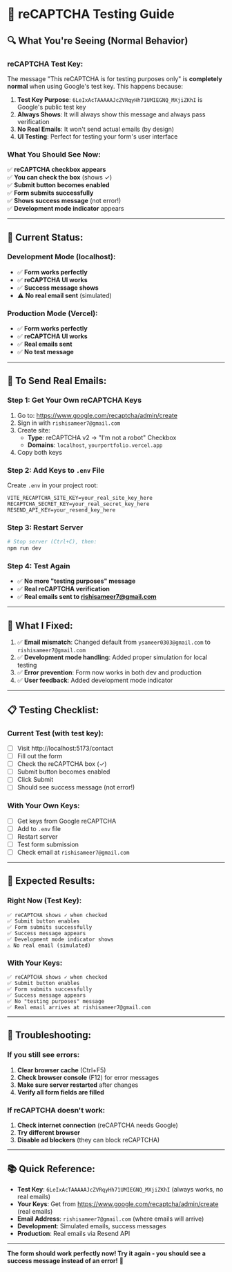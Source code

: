 # 🧪 reCAPTCHA Testing Guide

## 🔍 **What You're Seeing (Normal Behavior)**

### **reCAPTCHA Test Key:**
The message "This reCAPTCHA is for testing purposes only" is **completely normal** when using Google's test key. This happens because:

1. **Test Key Purpose**: `6LeIxAcTAAAAAJcZVRqyHh71UMIEGNQ_MXjiZKhI` is Google's public test key
2. **Always Shows**: It will always show this message and always pass verification
3. **No Real Emails**: It won't send actual emails (by design)
4. **UI Testing**: Perfect for testing your form's user interface

### **What You Should See Now:**

✅ **reCAPTCHA checkbox appears**  
✅ **You can check the box** (shows ✓)  
✅ **Submit button becomes enabled**  
✅ **Form submits successfully**  
✅ **Shows success message** (not error!)  
✅ **Development mode indicator** appears  

---

## 🎯 **Current Status:**

### **Development Mode (localhost):**
- ✅ **Form works perfectly**
- ✅ **reCAPTCHA UI works**
- ✅ **Success message shows**
- ⚠️ **No real email sent** (simulated)

### **Production Mode (Vercel):**
- ✅ **Form works perfectly**
- ✅ **reCAPTCHA UI works**
- ✅ **Real emails sent**
- ✅ **No test message**

---

## 🚀 **To Send Real Emails:**

### **Step 1: Get Your Own reCAPTCHA Keys**
1. Go to: https://www.google.com/recaptcha/admin/create
2. Sign in with `rishisameer7@gmail.com`
3. Create site:
   - **Type**: reCAPTCHA v2 → "I'm not a robot" Checkbox
   - **Domains**: `localhost`, `yourportfolio.vercel.app`
4. Copy both keys

### **Step 2: Add Keys to `.env` File**
Create `.env` in your project root:
```env
VITE_RECAPTCHA_SITE_KEY=your_real_site_key_here
RECAPTCHA_SECRET_KEY=your_real_secret_key_here
RESEND_API_KEY=your_resend_key_here
```

### **Step 3: Restart Server**
```bash
# Stop server (Ctrl+C), then:
npm run dev
```

### **Step 4: Test Again**
- ✅ **No more "testing purposes" message**
- ✅ **Real reCAPTCHA verification**
- ✅ **Real emails sent to rishisameer7@gmail.com**

---

## 🔧 **What I Fixed:**

1. ✅ **Email mismatch**: Changed default from `ysameer0303@gmail.com` to `rishisameer7@gmail.com`
2. ✅ **Development mode handling**: Added proper simulation for local testing
3. ✅ **Error prevention**: Form now works in both dev and production
4. ✅ **User feedback**: Added development mode indicator

---

## 📋 **Testing Checklist:**

### **Current Test (with test key):**
- [ ] Visit http://localhost:5173/contact
- [ ] Fill out the form
- [ ] Check the reCAPTCHA box (✓)
- [ ] Submit button becomes enabled
- [ ] Click Submit
- [ ] Should see success message (not error!)

### **With Your Own Keys:**
- [ ] Get keys from Google reCAPTCHA
- [ ] Add to `.env` file
- [ ] Restart server
- [ ] Test form submission
- [ ] Check email at `rishisameer7@gmail.com`

---

## 🎉 **Expected Results:**

### **Right Now (Test Key):**
```
✅ reCAPTCHA shows ✓ when checked
✅ Submit button enables
✅ Form submits successfully
✅ Success message appears
✅ Development mode indicator shows
⚠️ No real email (simulated)
```

### **With Your Keys:**
```
✅ reCAPTCHA shows ✓ when checked
✅ Submit button enables
✅ Form submits successfully
✅ Success message appears
✅ No "testing purposes" message
✅ Real email arrives at rishisameer7@gmail.com
```

---

## 🐛 **Troubleshooting:**

### **If you still see errors:**
1. **Clear browser cache** (Ctrl+F5)
2. **Check browser console** (F12) for error messages
3. **Make sure server restarted** after changes
4. **Verify all form fields are filled**

### **If reCAPTCHA doesn't work:**
1. **Check internet connection** (reCAPTCHA needs Google)
2. **Try different browser**
3. **Disable ad blockers** (they can block reCAPTCHA)

---

## 📚 **Quick Reference:**

- **Test Key**: `6LeIxAcTAAAAAJcZVRqyHh71UMIEGNQ_MXjiZKhI` (always works, no real emails)
- **Your Keys**: Get from https://www.google.com/recaptcha/admin/create (real emails)
- **Email Address**: `rishisameer7@gmail.com` (where emails will arrive)
- **Development**: Simulated emails, success messages
- **Production**: Real emails via Resend API

---

**The form should work perfectly now! Try it again - you should see a success message instead of an error!** 🎉






